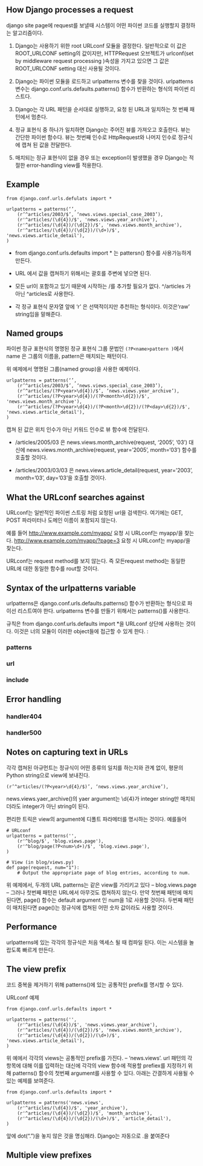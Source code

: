 ## How Django processes a request

django site page에 request를 보낼때 시스템이 어떤 파이썬 코드를 실행할지 결정하는  알고리즘이다. 

1. Django는 사용하기 위한 root URLconf 모듈을 결정한다. 일반적으로 이 값은 ROOT_URLCONF setting의 값이지만, HTTPRequest 오브젝트가 urlconf(set by middleware request processing )속성을 가지고 있으면 그 값은 ROOT_URLCONF setting 대신 사용될 것이다.

2. Django는 파이썬 모듈을 로드하고 urlpatterns 변수를 찾을 것이다.  urlpatterns 변수는 django.conf.urls.defaults.patterns() 함수가 반환하는 형식의 파이썬 리스트다.

3. Django는 각 URL 패턴을 순서대로 실행하고, 요청 된 URL과 일치하는 첫 번째 패턴에서 멈춘다.

4. 정규 표현식 중 하나가 일치하면 Django는 주어진 뷰를 가져오고 호출한다. 뷰는 간단한 파이썬 함수다. 뷰는 첫번째 인수로 HttpRequest와 나머지 인수로 정규식에 캡쳐 된 값을 전달한다.

5. 매치되는 정규 표현식이 없을 경우 또는 exception이 발생했을 경우 Django는 적절한 error-handling view를 적용한다.

## Example

```
from django.conf.urls.defulats import *

urlpatterns = patterns(‘’,
    (r’^articles/2003/$’, ‘news.views.special_case_2003’),
    (r'^articles/(\d{4})/$', 'news.views.year_archive'),
    (r'^articles/(\d{4})/(\d{2})/$', 'news.views.month_archive'),
    (r'^articles/(\d{4})/(\d{2})/(\d+)/$', 'news.views.article_detail'),
)
```

* from django.conf.urls.defaults import * 는 pattersn() 함수를 사용가능하게 만든다.

* URL 에서 값을 캡쳐하기 위해서는 괄호를 주변에 넣으면 된다.

* 모든 url이 포함하고 있기 때문에 시작하는 /를 추가할 필요가 없다. ^/articles 가 아닌 ^articles로 사용한다.

* 각 정규 표현식 문자열 앞에 ‘r’ 은 선택적이지만 추천하는 형식이다.  이것은‘raw’ string임을 말해준다.

## Named groups

파이썬 정규 표현식의 명명된 정규 표현식 그룹 문법인 `(?P<name>pattern )`에서 name 은 그룹의 이름을, pattern은 매치되는 패턴이다. 

위 예제에서 명명된 그룹(named group)을 사용한 예제이다. 

```
urlpatterns = patterns(‘’,
    (r’^articles/2003/$’, ‘news.views.special_case_2003’),
    (r’^articles/(?P<year>\d{4})/$’, ‘news.views.year_archive’),
    (r'^articles/(?P<year>\d{4})/(?P<month>\d{2})/$', 'news.views.month_archive'),
    (r'^articles/(?P<year>\d{4})/(?P<month>\d{2})/(?P<day>\d{2})/$', 'news.views.article_detail'),
)
```

캡쳐 된 값은 위치 인수가 아닌 키워드 인수로 뷰 함수에 전달된다.

* /articles/2005/03 은 news.views.month_archive(request, ‘2005’, ‘03’) 대신에 news.views.month_archive(request, year=’2005’, month=‘03’) 함수를 호출할 것이다.

* /articles/2003/03/03 은 news.views.article_detail(request, year=’2003’, month=’03’, day=’03’을 호출할 것이다.

## What the URLconf searches against

URLconf는 일반적인 파이썬 스트링 처럼 요청된 url을 검색한다. 여기에는 GET, POST 파라미터나 도메인 이름이 포함되지 않는다.

예를 들어 http://www.example.com/myapp/ 요청 시 URLconf는 myapp/을 찾는다. 
http://www.example.com/myapp/?page=3 요청 시 URLconf는 myapp/을 찾는다.

URLconf는 request method를 보지 않는다. 즉 모든request method는 동일한 URL에 대한 동일한 함수를 rout할 것이다.

## Syntax of the urlpatterns variable

  urlpatterns은  django.conf.urls.defaults.patterns() 함수가 반환하는 형식으로  파이선 리스트여야 한다. urlpatterns 변수를 만들기 위해서는 patterns()를 사용한다.

규칙은 from django.conf.urls.defaults import *을 URLconf 상단에 사용하는 것이다. 이것은 너의 모듈이 이러한 object들에 접근할 수 있게 한다. :

### patterns

### url

### include


## Error handling

### handler404

### handler500


## Notes on capturing text in URLs
각각 캡쳐된 아규먼트는 정규식이 어떤 종류의 일치를 하는지와 관계 없이,  평문의 Python string으로 view에 보내진다. 

```
(r’^articles/(?P<year>\d{4}/$)’, ‘news.views.year_archive’),
```

news.views.yaer_archive()의 yaer argument는 \d{4}가 integer string만 매치되더라도 integer가 아닌 string이 된다.


편리한 트릭은 view의 argument에 디폴트 파라메터를 명시하는 것이다. 예를들어

```
# URLconf
urlpatterns = patterns('',
    (r'^blog/$', 'blog.views.page'),
    (r'^blog/page(?P<num>\d+)/$', 'blog.views.page'),
)

# View (in blog/views.py)
def page(request, num="1"):
    # Output the appropriate page of blog entries, according to num.
```

위 예제에서, 두개의 URL patterns는 같은 view를 가리키고 있다 – blog.views.page – 그러나 첫번째 패턴은 URL에서 아무것도 캡쳐하지 않는다. 만약 첫번째 패턴에 매치된다면, page() 함수는 default argument 인 num을 1로 사용할 것이다. 두번째 패턴이 매치된다면 page()는 정규식에 캡쳐된 어떤 숫자 값이라도 사용할 것이다.

## Performance

urlpatterns에 있는 각각의 정규식은 처음 엑세스 될 때 컴파일 된다. 이는 시스템을 놀랍도록 빠르게 만든다.

## The view prefix

코드 중복을 제거하기 위해 patterns()에 있는 공통적인 prefix를 명시할 수 있다.

URLconf  예제

```
from django.conf.urls.defaults import *

urlpatterns = patterns('',
    (r'^articles/(\d{4})/$', 'news.views.year_archive'),
    (r'^articles/(\d{4})/(\d{2})/$', 'news.views.month_archive'),
    (r'^articles/(\d{4})/(\d{2})/(\d+)/$', 'news.views.article_detail'),
)
```

위 예에서 각각의 views는 공통적인 prefix를 가진다. – ‘news.views’.  url 패턴의 각 항목에 대해 이를 입력하는 대신에  각각의 view 함수에 적용할 prefiex를 지정하기 위해 patterns() 함수의 첫번째 argument를 사용할 수 있다.
아래는 간결하게 사용될 수 있는 예제를 보여준다.

```
from django.conf.urls.defaults import *

urlpatterns = patterns('news.views',
    (r'^articles/(\d{4})/$', 'year_archive'),
    (r'^articles/(\d{4})/(\d{2})/$', 'month_archive'),
    (r'^articles/(\d{4})/(\d{2})/(\d+)/$', 'article_detail'),
)
```

앞에 dot(“.”)을 놓지 않은 것을 명심해라. Django는 자동으로 .을 붙여준다

## Multiple view prefixes
